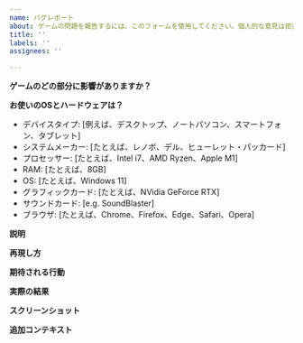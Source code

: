 ```yaml
---
name: バグレポート
about: ゲームの問題を報告するには、このフォームを使用してください。個人的な意見は拒否されます。
title: ''
labels: ''
assignees: ''

---
```


**ゲームのどの部分に影響がありますか？**
<!-- 例えば、「ステージ２」か「セットアップ／ハイスコア画面」と入力してください。 -->

**お使いのOSとハードウェアは？**
 - デバイスタイプ: [例えば、デスクトップ、ノートパソコン、スマートフォン、タブレット]
 - システムメーカー: [たとえば、レノボ、デル、ヒューレット・パッカード] <!-- カスタムPCを使用している場合は、マザーボードのメーカーを入力してください。Mac、iPhone、iPadを使っている場合は、Appleと入力する。 -->
 - プロセッサー: [たとえば、Intel i7、AMD Ryzen、Apple M1]
 - RAM: [たとえば、8GB]
 - OS: [たとえば、Windows 11]
 - グラフィックカード: [たとえば、NVidia GeForce RTX]
 - サウンドカード: [e.g. SoundBlaster]
 - ブラウザ: [たとえば、Chrome、Firefox、Edge、Safari、Opera] <!-- HTML5版を遊んでいない場合は、無視してください。 -->

**説明**
<!-- 問題を1つ以上の文章で説明してください。「ボスは強すぎる」や「ボスは不具合が多い」など、説明的でない表現は使わないでください。 -->


**再現し方**
<!-- バグを起こすために必要なステップをすべて挙げてください。ドリリメーションの側で再現可能でなければなりません。 -->


**期待される行動**
<!-- バグがなかったらどうなるのか説明してください。 -->


**実際の結果**
<!-- ステップに従ったらどうなるのか説明してください。 -->


**スクリーンショット**
<!-- 該当する場合は、問題の詳細を説明するためにスクリーンショットを追加してください。 -->



**追加コンテキスト**
<!-- 問題について、何か補足があればお願いします。 -->
